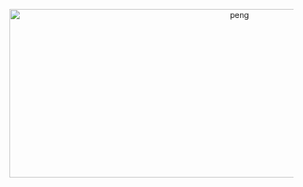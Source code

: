 <!--
**officialnico/officialnico** is a ✨ _special_ ✨ repository because its `README.md` (this file) appears on your GitHub profile.
-->
[]("https://giphy.com/embed/zuZHaMcMHsAQ8")

<div align="center">
  <img height="300" width="800" src="https://tasvisuals.com/img/TAS-Visuals-bubbles-web.jpg" alt="peng" />
</div>


